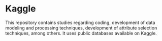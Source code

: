 # Kaggle

This repository contains studies regarding coding, development of data modeling and processing techniques, development of attribute selection techniques, among others. It uses public databases available on Kaggle.
